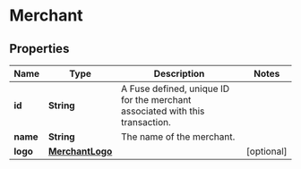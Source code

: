 

# Merchant


## Properties

| Name | Type | Description | Notes |
|------------ | ------------- | ------------- | -------------|
|**id** | **String** | A Fuse defined, unique ID for the merchant associated with this transaction. |  |
|**name** | **String** | The name of the merchant. |  |
|**logo** | [**MerchantLogo**](MerchantLogo.md) |  |  [optional] |



